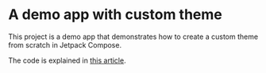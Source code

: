 # A demo app with custom theme

This project is a demo app that demonstrates how to create a custom theme from scratch in Jetpack Compose.

The code is explained in [this article](https://dmytroshuba.com/blog/how-to-create-a-custom-theme-in-jetpack-compose/).
